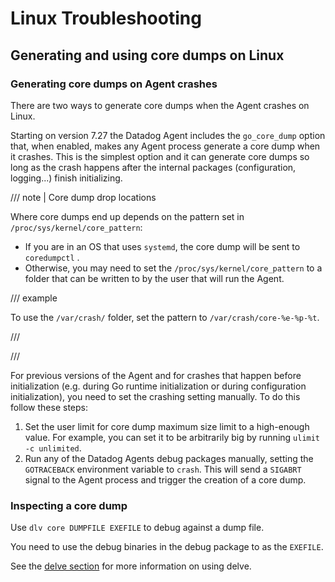 # Linux Troubleshooting


## Generating and using core dumps on Linux

### Generating core dumps on Agent crashes

There are two ways to generate core dumps when the Agent crashes on Linux.

Starting on version 7.27 the Datadog Agent includes the `go_core_dump` option that, when enabled, makes any Agent process generate a core dump when it crashes. This is the simplest option and it can generate core dumps so long as the crash happens after the internal packages (configuration, logging...) finish initializing.

/// note | Core dump drop locations

Where core dumps end up depends on the pattern set in `/proc/sys/kernel/core_pattern`:

* If you are in an OS that uses `systemd`, the core dump will be sent to `coredumpctl` .
* Otherwise, you may need to set the `/proc/sys/kernel/core_pattern` to a folder that can be written to by the user that will run the Agent.

/// example

To use the `/var/crash/` folder, set the pattern to `/var/crash/core-%e-%p-%t`.

///

///

For previous versions of the Agent and for crashes that happen before initialization (e.g. during Go runtime initialization or during configuration initialization), you need to set the crashing setting manually. To do this follow these steps:

1. Set the user limit for core dump maximum size limit to a high-enough value. For example, you can set it to be arbitrarily big by running `ulimit -c unlimited`.
2. Run any of the Datadog Agents debug packages manually, setting the `GOTRACEBACK` environment variable to `crash`. This will send a `SIGABRT` signal to the Agent process and trigger the creation of a core dump.


### Inspecting a core dump

Use `dlv core DUMPFILE EXEFILE` to debug against a dump file.

You need to use the debug binaries in the debug package to as the `EXEFILE`.

See the [delve section](index.md#delve) for more information on using delve.

